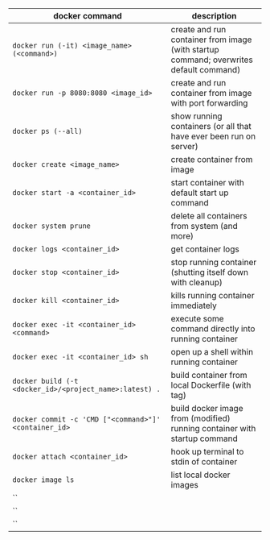 | docker command                                | description                                       |
|-----------------------------------------|------------------------------------------------|
| `docker run (-it) <image_name> (<command>)` | create and run container from image (with startup command; overwrites default command) |
| `docker run -p 8080:8080 <image_id>` | create and run container from image with port forwarding |
| `docker ps (--all)` | show running containers (or all that have ever been run on server) |
| `docker create <image_name>` | create container from image |
| `docker start -a <container_id>` | start container with default start up command |
| `docker system prune` | delete all containers from system (and more) |
| `docker logs <container_id>` | get container logs |
| `docker stop <container_id>` | stop running container (shutting itself down with cleanup) |
| `docker kill <container_id>` | kills running container immediately |
| `docker exec -it <container_id> <command>` | execute some command directly into running container |
| `docker exec -it <container_id> sh` | open up a shell within running container |
| `docker build (-t <docker_id>/<project_name>:latest) .` | build container from local Dockerfile (with tag) |
| `docker commit -c 'CMD ["<command>"]' <container_id>` | build docker image from (modified) running container with startup command |
| `docker attach <container_id>` | hook up terminal to stdin of container |
| `docker image ls` | list local docker images |
| `` |  |
| `` |  |
| `` |  |
